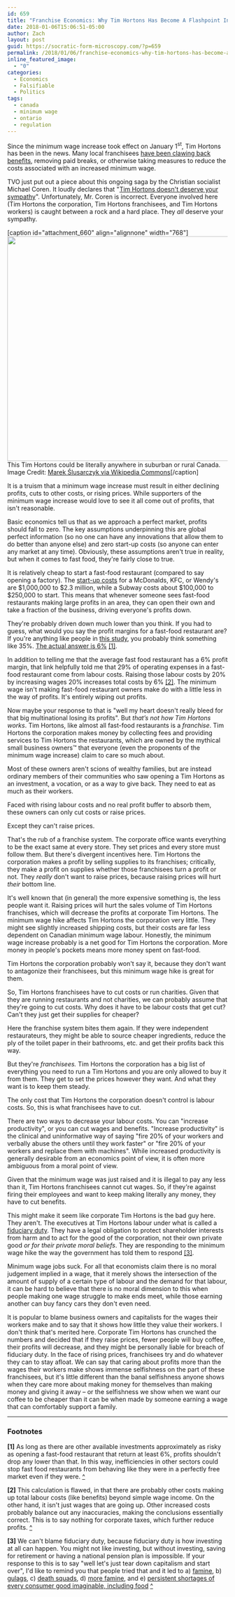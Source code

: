 ```yaml
---
id: 659
title: "Franchise Economics: Why Tim Hortons Has Become A Flashpoint In The Minimum Wage Fight"
date: 2018-01-06T15:06:51-05:00
author: Zach
layout: post
guid: https://socratic-form-microscopy.com/?p=659
permalink: /2018/01/06/franchise-economics-why-tim-hortons-has-become-a-flashpoint-in-the-minimum-wage-fight/
inline_featured_image:
  - "0"
categories:
  - Economics
  - Falsifiable
  - Politics
tags:
  - canada
  - minimum wage
  - ontario
  - regulation
---
```


Since the minimum wage increase took effect on January 1<sup>st</sup>, Tim Hortons has been in the news. Many local franchisees <a href="http://www.cbc.ca/news/business/tims-timhortons-minimumwage-wynne-liberals-ontario-1.4474836">have been clawing back benefits</a>, removing paid breaks, or otherwise taking measures to reduce the costs associated with an increased minimum wage.

TVO just put out a piece about this ongoing saga by the Christian socialist Michael Coren. It loudly declares that "<a href="https://tvo.org/article/current-affairs/shared-values/why-tim-hortons-doesnt-deserve-your-sympathy">Tim Hortons doesn't deserve your sympathy</a>". Unfortunately, Mr. Coren is incorrect. Everyone involved here (Tim Hortons the corporation, Tim Hortons franchisees, and Tim Hortons workers) is caught between a rock and a hard place. They <em>all</em> deserve your sympathy.

[caption id="attachment_660" align="alignnone" width="768"]<img class="size-medium_large wp-image-660" src="https://socratic-form-microscopy.com/wp-content/uploads/Tim_Hortons-768x512.jpg" alt="" width="768" height="512" /> This Tim Hortons could be literally anywhere in suburban or rural Canada. Image Credit: <a href="https://commons.wikimedia.org/wiki/File:Tim_Hortons.jpg">Marek Ślusarczyk via Wikipedia Commons</a>[/caption]

It is a truism that a minimum wage increase must result in either declining profits, cuts to other costs, or rising prices. While supporters of the minimum wage increase would love to see it all come out of profits, that isn't reasonable.

Basic economics tell us that as we approach a perfect market, profits should fall to zero. The key assumptions underpinning this are global perfect information (so no one can have any innovations that allow them to do better than anyone else) and zero start-up costs (so anyone can enter any market at any time). Obviously, these assumptions aren't true in reality, but when it comes to fast food, they're fairly close to true.

It is relatively cheap to start a fast-food restaurant (compared to say opening a factory). The <a href="http://www.businessinsider.com/what-it-costs-to-open-a-mcdonalds-2014-11">start-up costs</a> for a McDonalds, KFC, or Wendy's are $1,000,000 to $2.3 million, while a Subway costs about $100,000 to $250,000 to start. This means that whenever someone sees fast-food restaurants making large profits in an area, they can open their own and take a fraction of the business, driving everyone's profits down.

They're probably driven down much lower than you think. If you had to guess, what would you say the profit margins for a fast-food restaurant are? If you're anything like people in <a href="http://www.aei.org/publication/the-public-thinks-the-average-company-makes-a-36-profit-margin-which-is-about-5x-too-high/">this study</a>, you probably think something like 35%. <a href="http://smallbusiness.chron.com/average-profit-margin-restaurant-13477.html">The actual answer is 6%</a> <a href="#tim-bot-1" id="tim-top-1">[1]</a>.

In addition to telling me that the average fast food restaurant has a 6% profit margin, that link helpfully told me that 29% of operating expenses in a fast-food restaurant come from labour costs. Raising those labour costs by 20% by increasing wages 20% increases total costs by 6% <a href="#tim-bot-2" id="tim-top-2">[2]</a>. The minimum wage isn't making fast-food restaurant owners make do with a little less in the way of profits. It's entirely wiping out profits.

Now maybe your response to that is "well my heart doesn't really bleed for that big multinational losing its profits". But <em>that’s not how Tim Hortons works</em>. Tim Hortons, like almost all fast-food restaurants is a <em>franchise</em>. Tim Hortons the corporation makes money by collecting fees and providing services to Tim Hortons the restaurants, which are owned by the mythical small business owners™ that everyone (even the proponents of the minimum wage increase) claim to care so much about.

Most of these owners aren't scions of wealthy families, but are instead ordinary members of their communities who saw opening a Tim Hortons as an investment, a vocation, or as a way to give back. They need to eat as much as their workers.

Faced with rising labour costs and no real profit buffer to absorb them, these owners can only cut costs or raise prices.

Except they can't raise prices.

That's the rub of a franchise system. The corporate office wants everything to be the exact same at every store. They set prices and every store must follow them. But there's divergent incentives here. Tim Hortons the corporation makes a profit by selling supplies to its franchises; critically, they make a profit on supplies whether those franchisees turn a profit or not. They <em>really</em> don't want to raise prices, because raising prices will hurt <em>their</em> bottom line.

It's well known that (in general) the more expensive something is, the less people want it. Raising prices will hurt the sales volume of Tim Hortons franchises, which will decrease the profits at corporate Tim Hortons. The minimum wage hike affects Tim Hortons the corporation very little. They might see slightly increased shipping costs, but their costs are far less dependent on Canadian minimum wage labour. Honestly, the minimum wage increase probably is a net good for Tim Hortons the corporation. More money in people's pockets means more money spent on fast-food.

Tim Hortons the corporation probably won't say it, because they don't want to antagonize their franchisees, but this minimum wage hike is great for them.

So, Tim Hortons franchisees have to cut costs or run charities. Given that they are running restaurants and not charities, we can probably assume that they're going to cut costs. Why does it have to be labour costs that get cut? Can't they just get their supplies for cheaper?

Here the franchise system bites them again. If they were independent restaurateurs, they might be able to source cheaper ingredients, reduce the ply of the toilet paper in their bathrooms, etc. and get their profits back this way.

But they're <em>franchisees.</em> Tim Hortons the corporation has a big list of everything you need to run a Tim Hortons and you are only allowed to buy it from them. They get to set the prices however they want. And what they want is to keep them steady.

The only cost that Tim Hortons the corporation doesn't control is labour costs. So, this is what franchisees have to cut.

There are two ways to decrease your labour costs. You can "increase productivity", or you can cut wages and benefits. "Increase productivity" is the clinical and uninformative way of saying "fire 20% of your workers and verbally abuse the others until they work faster" or "fire 20% of your workers and replace them with machines". While increased productivity is generally desirable from an economics point of view, it is often more ambiguous from a moral point of view.

Given that the minimum wage was just raised and it is illegal to pay any less than it, Tim Hortons franchisees cannot cut wages. So, if they're against firing their employees and want to keep making literally any money, they have to cut benefits.

This might make it seem like corporate Tim Hortons is the bad guy here. They aren't. The executives at Tim Hortons labour under what is called a <a href="https://en.wikipedia.org/wiki/Fiduciary#Fiduciary_duty_in_Canadian_corporate_law">fiduciary duty</a>. They have a legal obligation to protect shareholder interests from harm and to act for the good of the corporation, not their own private good <em>or for their private moral beliefs</em>. They are responding to the minimum wage hike the way the government has told them to respond <a href="#tim-bot-3" id="tim-top-3">[3]</a>.

Minimum wage jobs suck. For all that economists claim there is no moral judgement implied in a wage, that it merely shows the intersection of the amount of supply of a certain type of labour and the demand for that labour, it can be hard to believe that there is no moral dimension to this when people making one wage struggle to make ends meet, while those earning another can buy fancy cars they don't even need.

It is popular to blame business owners and capitalists for the wages their workers make and to say that it shows how little they value their workers. I don't think that's merited here. Corporate Tim Hortons has crunched the numbers and decided that if they raise prices, fewer people will buy coffee, their profits will decrease, and they might be personally liable for breach of fiduciary duty. In the face of rising prices, franchisees try and do whatever they can to stay afloat. We can say that caring about profits more than the wages their workers make shows immense selfishness on the part of these franchisees, but it's little different than the banal selfishness anyone shows when they care more about making money for themselves than making money and giving it away – or the selfishness we show when we want our coffee to be cheaper than it can be when made by someone earning a wage that can comfortably support a family.

---

<div class="footnotes" markdown="1">
<h3>Footnotes</h3>

<strong id="tim-bot-1">[1]</strong> As long as there are other available investments approximately as risky as opening a fast-food restaurant that return at least 6%, profits shouldn't drop any lower than that. In this way, inefficiencies in other sectors could stop fast food restaurants from behaving like they were in a perfectly free market even if they were. <a href="#tim-top-1">^</a>

<strong id="tim-bot-2">[2]</strong> This calculation is flawed, in that there are probably other costs making up total labour costs (like benefits) beyond simple wage income. On the other hand, it isn't just wages that are going up. Other increased costs probably balance out any inaccuracies, making the conclusions essentially correct. This is to say nothing for corporate taxes, which further reduce profits. <a href="#tim-top-2">^</a>

<strong id="tim-bot-3">[3]</strong> We can't blame fiduciary duty, because fiduciary duty is how investing at all can happen. You might not like investing, but without investing, saving for retirement or having a national pension plan is impossible. If your response to this is to say "well let's just tear down capitalism and start over", I'd like to remind you that people tried that and it led to a) <a href="https://en.wikipedia.org/wiki/Soviet_famine_of_1932%E2%80%9333">famine</a>, b) <a href="https://en.wikipedia.org/wiki/Gulag">gulags</a>, c) <a href="https://en.wikipedia.org/wiki/Death_squad#Soviet_Union">death squads</a>, d) <a href="https://en.wikipedia.org/wiki/Soviet_famine_of_1946%E2%80%9347">more famine</a>, and e) <a href="https://en.wikipedia.org/wiki/Consumer_goods_in_the_Soviet_Union#Consumer_supply_in_the_1980s">persistent shortages of every consumer good imaginable, including food</a> <a href="#tim-top-3">^</a>

</div>
